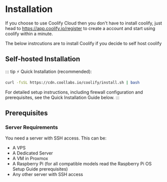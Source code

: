 # Installation
If you choose to use Coolify Cloud then you don't have to install coolify, just head to https://app.coolify.io/register to create a account and start using coolify within a minute.

The below instrcutions are to install Coolify if you decide to self host coolify


## Self-hosted Installation
::: tip ⚡️ Quick Installation (recommended):
``` sh
curl -fsSL https://cdn.coollabs.io/coolify/install.sh | bash
```
For detailed setup instructions, including firewall configuration and prerequisites, see the Quick Installation Guide below.
:::


## Prerequisites
### Server Requirements
You need a server with SSH access. This can be:

- A VPS
- A Dedicated Server
- A VM in Proxmox
- A Raspberry Pi (for all compatible models read the Raspberry Pi OS Setup Guide prerequisites)
- Any other server with SSH access